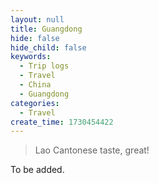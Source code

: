 ```yaml
---
layout: null
title: Guangdong
hide: false
hide_child: false
keywords:
  - Trip logs
  - Travel
  - China
  - Guangdong
categories:
  - Travel
create_time: 1730454422
---
```


> Lao Cantonese taste, great!

To be added.